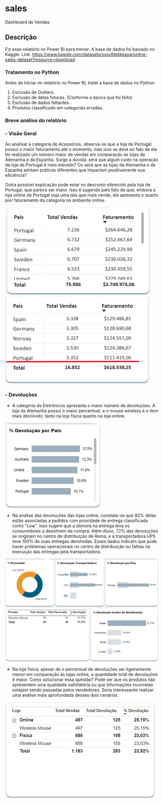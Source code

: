 # sales
Dashboard de Vendas

## Descrição
Fiz esse relatório no Power BI para treinar.
A base de dados foi baixado no Kaggle. Link: https://www.kaggle.com/datasets/yusufdelikkaya/online-sales-dataset?resource=download

### Tratamento no Python
Antes de Iniciar no relatório no Power BI, tratei a base de dados no Python. 
1. Exclusão de Outliers.
2. Exclusão de datas futuras. (Conforme a época que foi feito)
3. Exclusão de dados faltantes.
4. Produtos classificado em categorias erradas.

### Breve análise do relatório

### - Visão Geral

Ao analisar a categoria de Acessórios, observa-se que a loja de Portugal possui o maior faturamento até o momento, mas isso se deve ao fato de ela ter realizado um número maior de vendas em comparação às lojas da Alemanha e da Espanha. Surge a dúvida: será que algum custo na operação da loja de Portugal é mais elevado? Ou será que as lojas da Alemanha e da Espanha adotam práticas diferentes que impactam positivamente sua eficiência?

Outra possível explicação pode estar no desconto oferecido pela loja de Portugal, que parece ser maior. Isso é sugerido pelo fato de que, embora a loja online de Portugal seja uma das que mais vende, ela apresenta o quarto pior faturamento da categoria no ambiente online.


![Visão Geral](analisegeral1.png) ![Visão Geral2](analisegeral22.PNG)


### - Devoluções

- A categoria de Eletrônicos apresenta o maior número de devoluções. A loja da Alemanha possui o maior percentual, e o mouse wireless é o item mais devolvido, tanto na loja física quanto na loja online.
  

![devol](alemanha.png) 

- Na análise das devoluções das lojas online, constata-se que 92% delas estão associadas a pedidos com prioridade de entrega classificada como "Low". Isso sugere que a demora na entrega leva os consumidores a desistirem da compra. Além disso, 72% das devoluções se originam no centro de distribuição de Roma, e a transportadora UPS teve 100% de suas entregas devolvidas. Esses dados indicam que pode haver problemas operacionais no centro de distribuição ou falhas na execução das entregas pela transportadora.
  

![devol](roma.png)

- Na loja física, apesar de o percentual de devoluções ser ligeiramente menor em comparação às lojas online, a quantidade total de devoluções é maior. Como solucionar essa questão? Pode ser que os produtos não apresentem uma qualidade satisfatória ou que informações incorretas estejam sendo passadas pelos vendedores. Seria interessante realizar uma análise mais aprofundada desses dois cenários.
  

![devol](online.png)




